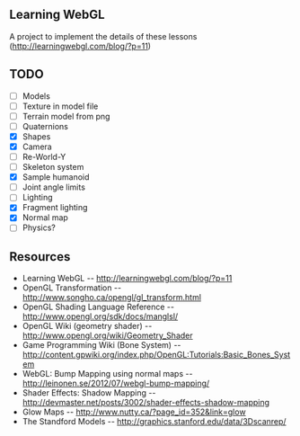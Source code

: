 Learning WebGL
--------------

A project to implement the details of these lessons (http://learningwebgl.com/blog/?p=11)

TODO
----

- [ ] Models
 - [ ] Texture in model file
 - [ ] Terrain model from png
- [ ] Quaternions
 - [X] Shapes
 - [X] Camera
 - [ ] Re-World-Y
- [ ] Skeleton system
 - [X] Sample humanoid
 - [ ] Joint angle limits
- [ ] Lighting
 - [X] Fragment lighting
 - [X] Normal map
- [ ] Physics?

Resources
---------

* Learning WebGL -- http://learningwebgl.com/blog/?p=11
* OpenGL Transformation -- http://www.songho.ca/opengl/gl_transform.html
* OpenGL Shading Language Reference -- http://www.opengl.org/sdk/docs/manglsl/
* OpenGL Wiki (geometry shader) -- http://www.opengl.org/wiki/Geometry_Shader
* Game Programming Wiki (Bone System) -- http://content.gpwiki.org/index.php/OpenGL:Tutorials:Basic_Bones_System
* WebGL: Bump Mapping using normal maps -- http://leinonen.se/2012/07/webgl-bump-mapping/
* Shader Effects: Shadow Mapping -- http://devmaster.net/posts/3002/shader-effects-shadow-mapping
* Glow Maps -- http://www.nutty.ca/?page_id=352&link=glow
* The Standford Models -- http://graphics.stanford.edu/data/3Dscanrep/
